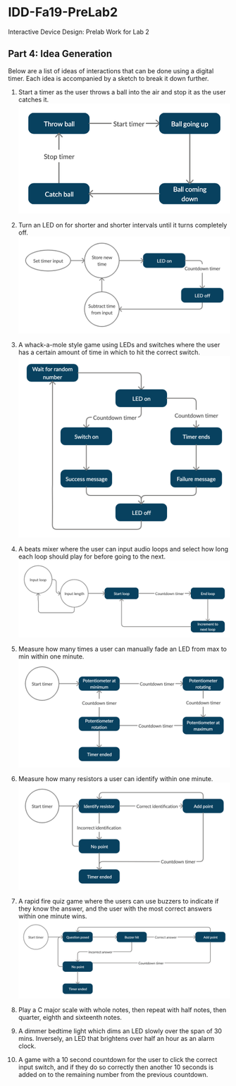 # IDD-Fa19-PreLab2
Interactive Device Design: Prelab Work for Lab 2

## Part 4: Idea Generation

Below are a list of ideas of interactions that can be done using a digital timer. Each idea is accompanied by a sketch to break it down further.
1. Start a timer as the user throws a ball into the air and stop it as the user catches it.
![Throw Ball State Machine](/images/PreLab2_ThrowBall.png)

1. Turn an LED on for shorter and shorter intervals until it turns completely off.
![LED Timer State Machine](/images/PreLab2_LEDTimer.png)

1. A whack-a-mole style game using LEDs and switches where the user has a certain amount of time in which to hit the correct switch.
![Whackamole State Machine](/images/PreLab2_Whackamole.png)

1. A beats mixer where the user can input audio loops and select how long each loop should play for before going to the next.
![Beats Mixer State Machine](/images/PreLab2_BeatsMixer.png)

1. Measure how many times a user can manually fade an LED from max to min within one minute.
![Manual Fade State Machine](/images/PreLab2_ManualFade.png)

1. Measure how many resistors a user can identify within one minute.
![Identify Resistor State Machine](/images/PreLab2_IdentifyResistor.png)

1. A rapid fire quiz game where the users can use buzzers to indicate if they know the answer, and the user with the most correct answers within one minute wins.
![Rapid Fire State Machine](/images/PreLab2_RapidFire.png)

1. Play a C major scale with whole notes, then repeat with half notes, then quarter, eighth and sixteenth notes.
1. A dimmer bedtime light which dims an LED slowly over the span of 30 mins. Inversely, an LED that brightens over half an hour as an alarm clock.
1. A game with a 10 second countdown for the user to click the correct input switch, and if they do so correctly then another 10 seconds is added on to the remaining number from the previous countdown.
